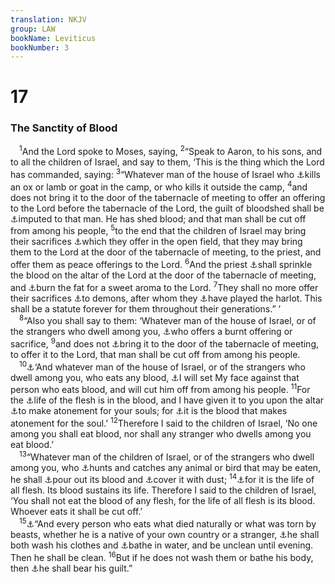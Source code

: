 ```yaml
---
translation: NKJV
group: LAW
bookName: Leviticus 
bookNumber: 3
---
```


<div class="title"><h1>17</h1><h3>The Sanctity of Blood</h3></div>
<span class="verse le_17_1"> <sup>1</sup>And the Lord spoke to Moses, saying, </span>
<span class="verse le_17_2"><sup>2</sup>“Speak to Aaron, to his sons, and to all the children of Israel, and say to them, ‘This is the thing which the Lord has commanded, saying: </span>
<span class="verse le_17_3"><sup>3</sup>“Whatever man of the house of Israel who <a data-toggle="tooltip" data-placement="bottom" title="Deut. 12:5, 15, 21">⚓</a>kills an ox or lamb or goat in the camp, or who kills it outside the camp, </span>
<span class="verse le_17_4"><sup>4</sup>and does not bring it to the door of the tabernacle of meeting to offer an offering to the Lord before the tabernacle of the Lord, the guilt of bloodshed shall be <a data-toggle="tooltip" data-placement="bottom" title="Rom. 5:13">⚓</a>imputed to that man. He has shed blood; and that man shall be cut off from among his people, </span>
<span class="verse le_17_5"><sup>5</sup>to the end that the children of Israel may bring their sacrifices <a data-toggle="tooltip" data-placement="bottom" title="Gen. 21:33; 22:2; 31:54; Deut. 12:1–27; Ezek. 20:28">⚓</a>which they offer in the open field, that they may bring them to the Lord at the door of the tabernacle of meeting, to the priest, and offer them as peace offerings to the Lord. </span>
<span class="verse le_17_6"><sup>6</sup>And the priest <a data-toggle="tooltip" data-placement="bottom" title="Lev. 3:2">⚓</a>shall sprinkle the blood on the altar of the Lord at the door of the tabernacle of meeting, and <a data-toggle="tooltip" data-placement="bottom" title="Ex. 29:13, 18; Num. 18:17">⚓</a>burn the fat for a sweet aroma to the Lord. </span>
<span class="verse le_17_7"><sup>7</sup>They shall no more offer their sacrifices <a data-toggle="tooltip" data-placement="bottom" title="Ex. 22:20; 32:8; 34:15; Deut. 32:17; 2 Chr. 11:15; Ps. 106:37; 1 Cor. 10:20">⚓</a>to demons, after whom they <a data-toggle="tooltip" data-placement="bottom" title="Ex. 34:15; Deut. 31:16; Ezek. 23:8">⚓</a>have played the harlot. This shall be a statute forever for them throughout their generations.” ’<br/></span>
<span class="verse le_17_8"> <sup>8</sup>“Also you shall say to them: ‘Whatever man of the house of Israel, or of the strangers who dwell among you, <a data-toggle="tooltip" data-placement="bottom" title="Lev. 1:2, 3; 18:26">⚓</a>who offers a burnt offering or sacrifice, </span>
<span class="verse le_17_9"><sup>9</sup>and does not <a data-toggle="tooltip" data-placement="bottom" title="Lev. 14:23">⚓</a>bring it to the door of the tabernacle of meeting, to offer it to the Lord, that man shall be cut off from among his people.<br/></span>
<span class="verse le_17_10"> <sup>10</sup><a data-toggle="tooltip" data-placement="bottom" title="Gen. 9:4; Lev. 3:17; 7:26, 27; Deut. 12:16, 23–25; 15:23; 1 Sam. 14:33">⚓</a>‘And whatever man of the house of Israel, or of the strangers who dwell among you, who eats any blood, <a data-toggle="tooltip" data-placement="bottom" title="Lev. 20:3, 5, 6">⚓</a>I will set My face against that person who eats blood, and will cut him off from among his people. </span>
<span class="verse le_17_11"><sup>11</sup>For the <a data-toggle="tooltip" data-placement="bottom" title="Gen. 9:4; Lev. 17:14">⚓</a>life of the flesh is in the blood, and I have given it to you upon the altar <a data-toggle="tooltip" data-placement="bottom" title="(Matt. 26:28; Rom. 3:25; Eph. 1:7; Col. 1:14, 20; 1 Pet. 1:2; 1 John 1:7)">⚓</a>to make atonement for your souls; for <a data-toggle="tooltip" data-placement="bottom" title="(Heb. 9:22)">⚓</a>it is the blood that makes atonement for the soul.’ </span>
<span class="verse le_17_12"><sup>12</sup>Therefore I said to the children of Israel, ‘No one among you shall eat blood, nor shall any stranger who dwells among you eat blood.’<br/></span>
<span class="verse le_17_13"> <sup>13</sup>“Whatever man of the children of Israel, or of the strangers who dwell among you, who <a data-toggle="tooltip" data-placement="bottom" title="Lev. 7:26">⚓</a>hunts and catches any animal or bird that may be eaten, he shall <a data-toggle="tooltip" data-placement="bottom" title="Deut. 12:16, 24">⚓</a>pour out its blood and <a data-toggle="tooltip" data-placement="bottom" title="Ezek. 24:7">⚓</a>cover it with dust; </span>
<span class="verse le_17_14"><sup>14</sup><a data-toggle="tooltip" data-placement="bottom" title="Gen. 9:4; Lev. 17:11; Deut. 12:23">⚓</a>for it is the life of all flesh. Its blood sustains its life. Therefore I said to the children of Israel, ‘You shall not eat the blood of any flesh, for the life of all flesh is its blood. Whoever eats it shall be cut off.’<br/></span>
<span class="verse le_17_15"> <sup>15</sup><a data-toggle="tooltip" data-placement="bottom" title="Ex. 22:31; Lev. 7:24; 22:8; Deut. 14:21; Ezek. 4:14; 44:31">⚓</a>“And every person who eats what died naturally or what was torn by beasts, whether he is a native of your own country or a stranger, <a data-toggle="tooltip" data-placement="bottom" title="Lev. 11:25">⚓</a>he shall both wash his clothes and <a data-toggle="tooltip" data-placement="bottom" title="Lev. 15:5">⚓</a>bathe in water, and be unclean until evening. Then he shall be clean. </span>
<span class="verse le_17_16"><sup>16</sup>But if he does not wash them or bathe his body, then <a data-toggle="tooltip" data-placement="bottom" title="Lev. 5:1">⚓</a>he shall bear his guilt.”<br/></span>

